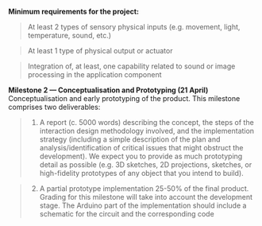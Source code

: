 **Minimum requirements for the project:**
> At least 2 types of sensory physical inputs (e.g. movement, light, temperature, sound, etc.)

> At least 1 type of physical output or actuator

> Integration of, at least, one capability related to sound or image processing in the application component


**Milestone 2 — Conceptualisation and Prototyping (21 April)**
Conceptualisation and early prototyping of the product. This milestone comprises two deliverables:
> 1. A report (c. 5000 words) describing the concept, the steps of the interaction design methodology involved, and the implementation strategy (including a simple description of the plan and analysis/identification of critical issues that might obstruct the development). We expect you to provide as much prototyping detail as possible (e.g. 3D sketches, 2D projections, sketches, or high-fidelity prototypes of any object that you intend to build).

 
> 2. A partial prototype implementation 25-50% of the final product. Grading for this milestone will take into account the development stage. The Arduino part of the implementation should include a schematic for the circuit and the corresponding code
